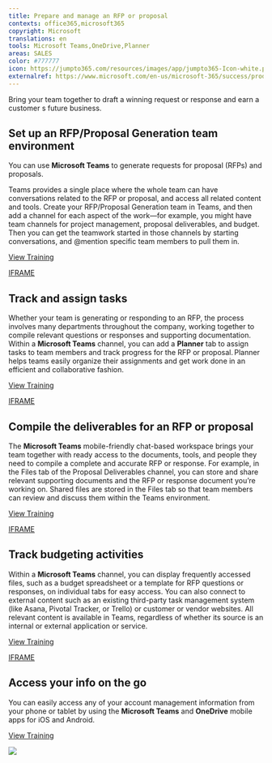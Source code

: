 ```yaml
---
title: Prepare and manage an RFP or proposal
contexts: office365,microsoft365
copyright: Microsoft
translations: en
tools: Microsoft Teams,OneDrive,Planner
areas: SALES
color: #777777
icon: https://jumpto365.com/resources/images/app/jumpto365-Icon-white.png
externalref: https://www.microsoft.com/en-us/microsoft-365/success/productivitylibrary/prepare-and-manage-an-rfp-or-proposal
---
```

Bring your team together to draft a winning request or response and earn a customer s future business.


## Set up an RFP/Proposal Generation team environment

You can use **Microsoft Teams** to generate requests for proposal (RFPs) and proposals. 

Teams provides a single place where the whole team can have conversations related to the RFP or proposal, and access all related content and tools. Create your RFP/Proposal Generation team in Teams, and then add a channel for each aspect of the work—for example, you might have team channels for project management, proposal deliverables, and budget. Then you can get the teamwork started in those channels by starting conversations, and @mention specific team members to pull them in.

[View Training](https://support.office.com/article/Microsoft-Teams-Quick-Start-422bf3aa-9ae8-46f1-83a2-e65720e1a34d)

[IFRAME](https://www.microsoft.com/en-us/videoplayer/embed/RE1UzLu)

## Track and assign tasks

Whether your team is generating or responding to an RFP, the process involves many departments throughout the company, working together to compile relevant questions or responses and supporting documentation. Within a  **Microsoft Teams** channel, you can add a **Planner** tab to assign tasks to team members and track progress for the RFP or proposal. Planner helps teams easily organize their assignments and get work done in an efficient and collaborative fashion.

[View Training](https://support.office.com/article/Microsoft-Planner-help-4a9a13c6-3adf-4a60-a6fc-15c0b15e16fc)

[IFRAME](https://www.microsoft.com/en-us/videoplayer/embed/RE1TjRd)

## Compile the deliverables for an RFP or proposal

The **Microsoft Teams** mobile-friendly chat-based workspace brings your team together with ready access to the documents, tools, and people they need to compile a complete and accurate RFP or response.  For example, in the Files tab of the Proposal Deliverables channel, you can store and share relevant supporting documents and the RFP or response document you’re working on. Shared files are stored in the Files tab so that team members can review and discuss them within the Teams environment.

[View Training](https://support.office.com/article/Managing-files-in-Microsoft-Teams-c593c78a-27c4-4661-a598-682baa30ca7e)

[IFRAME](https://www.microsoft.com/en-us/videoplayer/embed/RE1UCoT)

## Track budgeting activities

Within a **Microsoft Teams**  channel, you can display frequently accessed files, such as a budget spreadsheet or a template for RFP questions or responses, on individual tabs for easy access. You can also connect to external content  such as an existing third-party task management system (like Asana, Pivotal Tracker, or Trello) or customer or vendor websites. All relevant content is available in Teams, regardless of whether its source is an internal or external application or service.

[View Training](https://support.office.com/article/Apps-services-and-plugins-in-Microsoft-Teams-cc1fba57-9900-4634-8306-2360a40c665b)

[IFRAME](https://www.microsoft.com/en-us/videoplayer/embed/RE1UzLj)

## Access your info on the go

You can easily access any of your account management information from your phone or tablet by using the **Microsoft Teams** and **OneDrive** mobile apps for iOS and Android. 

[View Training](https://teams.microsoft.com/downloads)

![](http://img-prod-cms-rt-microsoft-com.akamaized.net/cms/api/am/imageFileData/RE1YeAY?ver=6e7e)


